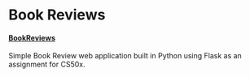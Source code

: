 # Book Reviews
#### [BookReviews](https://cs-pset1.herokuapp.com/)

Simple Book Review web application built in Python using Flask as an assignment for CS50x. 

